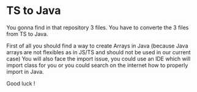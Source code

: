 # TS to Java

You gonna find in that repository 3 files. You have to converte the 3 files from TS to Java. 

First of all you should find a way to create Arrays in Java (because Java arrays are not flexibles as in JS/TS and should not be used in our current case)
You will also face the import issue, you could use an IDE which will import class for you or you could search on the internet how to properly import in Java.

Good luck !